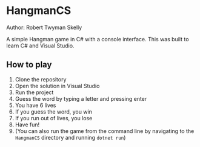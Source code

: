 # HangmanCS

Author: Robert Twyman Skelly

A simple Hangman game in C# with a console interface. This was built to learn C# and Visual Studio.

## How to play

1. Clone the repository
1. Open the solution in Visual Studio
1. Run the project
1. Guess the word by typing a letter and pressing enter
1. You have 6 lives
1. If you guess the word, you win
1. If you run out of lives, you lose
1. Have fun!
1. (You can also run the game from the command line by navigating to the `HangmanCS` directory and running `dotnet run`)
